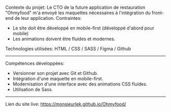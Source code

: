 Contexte du projet: Le CTO de la future application de restauration "Ohmyfood" m'a envoyé les maquettes nécessaires à l'intégration du front-end de leur application.
Contraintes:
- Le site doit être développé en mobile-first (développé d'abord pour mobile)
- Les animations doivent être fluides et modernes.

Technologies utilisées: HTML / CSS / SASS / Figma / Github

--------------------

Compétences développées: 
- Versionner son projet avec Git et Github.
- Intégration d'une maquette en mobile-first.
- Modernisation d'une interface avec des animations CSS fluides.
- Utilisation de Sass.

--------------------

Lien du site live: https://monsieurlek.github.io/Ohmyfood/
